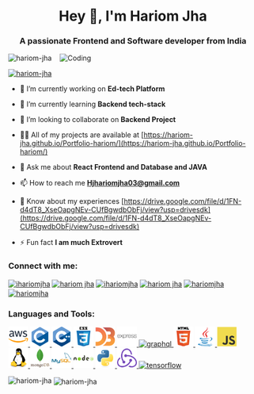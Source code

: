 <h1 align="center">Hey 👋, I'm Hariom Jha</h1>
<h3 align="center">A passionate Frontend and Software developer from India</h3>
<img align="right" alt="Coding" width="400" src="https://media0.giphy.com/media/v1.Y2lkPTc5MGI3NjExMDNuMnd0bjJ0a3hwNHg4eHdzZmZhdjl5OTdmcjQzNzZ6M2JnMmZzNCZlcD12MV9pbnRlcm5hbF9naWZfYnlfaWQmY3Q9Zw/M9kgjEsLG6LMbYC9dl/giphy.gif">


<p align="left"> <img src="https://komarev.com/ghpvc/?username=hariom-jha&label=Profile%20views&color=0e75b6&style=flat" alt="hariom-jha" /> </p>

<p align="left"> <a href="https://github.com/ryo-ma/github-profile-trophy"><img src="https://github-profile-trophy.vercel.app/?username=hariom-jha" alt="hariom-jha" /></a> </p>

- 🔭 I’m currently working on **Ed-tech Platform**

- 🌱 I’m currently learning **Backend tech-stack**

- 👯 I’m looking to collaborate on **Backend Project**

- 👨‍💻 All of my projects are available at [https://hariom-jha.github.io/Portfolio-hariom/](https://hariom-jha.github.io/Portfolio-hariom/)

- 💬 Ask me about **React Frontend and Database and JAVA**

- 📫 How to reach me **Hjhariomjha03@gmail.com**

- 📄 Know about my experiences [https://drive.google.com/file/d/1FN-d4dT8_XseOapgNEv-CUfBgwdbObFj/view?usp=drivesdk](https://drive.google.com/file/d/1FN-d4dT8_XseOapgNEv-CUfBgwdbObFj/view?usp=drivesdk)

- ⚡ Fun fact **I am much Extrovert**

<h3 align="left">Connect with me:</h3>
<p align="left">
<a href="https://twitter.com/ihariomjha" target="blank"><img align="center" src="https://raw.githubusercontent.com/rahuldkjain/github-profile-readme-generator/master/src/images/icons/Social/twitter.svg" alt="ihariomjha" height="30" width="40" /></a>
<a href="https://fb.com/hariom jha" target="blank"><img align="center" src="https://raw.githubusercontent.com/rahuldkjain/github-profile-readme-generator/master/src/images/icons/Social/facebook.svg" alt="hariom jha" height="30" width="40" /></a>
<a href="https://instagram.com/ihariomjha" target="blank"><img align="center" src="https://raw.githubusercontent.com/rahuldkjain/github-profile-readme-generator/master/src/images/icons/Social/instagram.svg" alt="ihariomjha" height="30" width="40" /></a>
<a href="https://www.codechef.com/users/hariom jha" target="blank"><img align="center" src="https://cdn.jsdelivr.net/npm/simple-icons@3.1.0/icons/codechef.svg" alt="hariom jha" height="30" width="40" /></a>
<a href="https://www.leetcode.com/hariomjha" target="blank"><img align="center" src="https://raw.githubusercontent.com/rahuldkjain/github-profile-readme-generator/master/src/images/icons/Social/leet-code.svg" alt="hariomjha" height="30" width="40" /></a>
<a href="https://auth.geeksforgeeks.org/user/hariomjha" target="blank"><img align="center" src="https://raw.githubusercontent.com/rahuldkjain/github-profile-readme-generator/master/src/images/icons/Social/geeks-for-geeks.svg" alt="hariomjha" height="30" width="40" /></a>
</p>

<h3 align="left">Languages and Tools:</h3>
<p align="left"> <a href="https://aws.amazon.com" target="_blank" rel="noreferrer"> <img src="https://raw.githubusercontent.com/devicons/devicon/master/icons/amazonwebservices/amazonwebservices-original-wordmark.svg" alt="aws" width="40" height="40"/> </a> <a href="https://www.cprogramming.com/" target="_blank" rel="noreferrer"> <img src="https://raw.githubusercontent.com/devicons/devicon/master/icons/c/c-original.svg" alt="c" width="40" height="40"/> </a> <a href="https://www.w3schools.com/cpp/" target="_blank" rel="noreferrer"> <img src="https://raw.githubusercontent.com/devicons/devicon/master/icons/cplusplus/cplusplus-original.svg" alt="cplusplus" width="40" height="40"/> </a> <a href="https://www.w3schools.com/css/" target="_blank" rel="noreferrer"> <img src="https://raw.githubusercontent.com/devicons/devicon/master/icons/css3/css3-original-wordmark.svg" alt="css3" width="40" height="40"/> </a> <a href="https://d3js.org/" target="_blank" rel="noreferrer"> <img src="https://raw.githubusercontent.com/devicons/devicon/master/icons/d3js/d3js-original.svg" alt="d3js" width="40" height="40"/> </a> <a href="https://expressjs.com" target="_blank" rel="noreferrer"> <img src="https://raw.githubusercontent.com/devicons/devicon/master/icons/express/express-original-wordmark.svg" alt="express" width="40" height="40"/> </a> <a href="https://graphql.org" target="_blank" rel="noreferrer"> <img src="https://www.vectorlogo.zone/logos/graphql/graphql-icon.svg" alt="graphql" width="40" height="40"/> </a> <a href="https://www.w3.org/html/" target="_blank" rel="noreferrer"> <img src="https://raw.githubusercontent.com/devicons/devicon/master/icons/html5/html5-original-wordmark.svg" alt="html5" width="40" height="40"/> </a> <a href="https://www.java.com" target="_blank" rel="noreferrer"> <img src="https://raw.githubusercontent.com/devicons/devicon/master/icons/java/java-original.svg" alt="java" width="40" height="40"/> </a> <a href="https://developer.mozilla.org/en-US/docs/Web/JavaScript" target="_blank" rel="noreferrer"> <img src="https://raw.githubusercontent.com/devicons/devicon/master/icons/javascript/javascript-original.svg" alt="javascript" width="40" height="40"/> </a> <a href="https://www.linux.org/" target="_blank" rel="noreferrer"> <img src="https://raw.githubusercontent.com/devicons/devicon/master/icons/linux/linux-original.svg" alt="linux" width="40" height="40"/> </a> <a href="https://www.mongodb.com/" target="_blank" rel="noreferrer"> <img src="https://raw.githubusercontent.com/devicons/devicon/master/icons/mongodb/mongodb-original-wordmark.svg" alt="mongodb" width="40" height="40"/> </a> <a href="https://www.mysql.com/" target="_blank" rel="noreferrer"> <img src="https://raw.githubusercontent.com/devicons/devicon/master/icons/mysql/mysql-original-wordmark.svg" alt="mysql" width="40" height="40"/> </a> <a href="https://nodejs.org" target="_blank" rel="noreferrer"> <img src="https://raw.githubusercontent.com/devicons/devicon/master/icons/nodejs/nodejs-original-wordmark.svg" alt="nodejs" width="40" height="40"/> </a> <a href="https://www.python.org" target="_blank" rel="noreferrer"> <img src="https://raw.githubusercontent.com/devicons/devicon/master/icons/python/python-original.svg" alt="python" width="40" height="40"/> </a> <a href="https://redux.js.org" target="_blank" rel="noreferrer"> <img src="https://raw.githubusercontent.com/devicons/devicon/master/icons/redux/redux-original.svg" alt="redux" width="40" height="40"/> </a> <a href="https://www.tensorflow.org" target="_blank" rel="noreferrer"> <img src="https://www.vectorlogo.zone/logos/tensorflow/tensorflow-icon.svg" alt="tensorflow" width="40" height="40"/> </a> </p>

<p><img align="left" src="https://github-readme-stats.vercel.app/api/top-langs?username=hariom-jha&show_icons=true&locale=en&layout=compact" alt="hariom-jha" /></p>

<p>&nbsp;<img align="center" src="https://github-readme-stats.vercel.app/api?username=hariom-jha&show_icons=true&locale=en" alt="hariom-jha" /></p>

